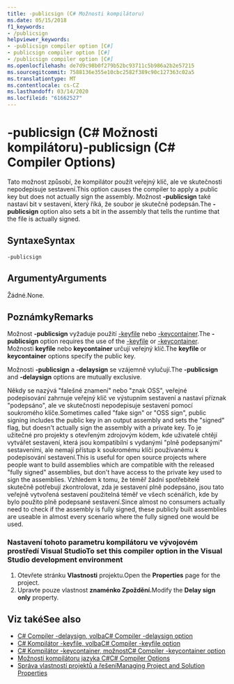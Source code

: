 ```yaml
---
title: -publicsign (C# Možnosti kompilátoru)
ms.date: 05/15/2018
f1_keywords:
- /publicsign
helpviewer_keywords:
- -publicsign compiler option [C#]
- publicsign compiler option [C#]
- /publicsign compiler option [C#]
ms.openlocfilehash: de7d9c98b0f279b52bc93711c5b986a2b2e57215
ms.sourcegitcommit: 7588136e355e10cbc2582f389c90c127363c02a5
ms.translationtype: MT
ms.contentlocale: cs-CZ
ms.lasthandoff: 03/14/2020
ms.locfileid: "61662527"
---
```

# <a name="-publicsign-c-compiler-options"></a><span data-ttu-id="8f7b4-102">-publicsign (C# Možnosti kompilátoru)</span><span class="sxs-lookup"><span data-stu-id="8f7b4-102">-publicsign (C# Compiler Options)</span></span>

<span data-ttu-id="8f7b4-103">Tato možnost způsobí, že kompilátor použít veřejný klíč, ale ve skutečnosti nepodepisuje sestavení.</span><span class="sxs-lookup"><span data-stu-id="8f7b4-103">This option causes the compiler to apply a public key but does not actually sign the assembly.</span></span> <span data-ttu-id="8f7b4-104">Možnost **-publicsign** také nastaví bit v sestavení, který říká, že soubor je skutečně podepsán.</span><span class="sxs-lookup"><span data-stu-id="8f7b4-104">The **-publicsign** option also sets a bit in the assembly that tells the runtime that the file is actually signed.</span></span>

## <a name="syntax"></a><span data-ttu-id="8f7b4-105">Syntaxe</span><span class="sxs-lookup"><span data-stu-id="8f7b4-105">Syntax</span></span>

```console
-publicsign
```

## <a name="arguments"></a><span data-ttu-id="8f7b4-106">Argumenty</span><span class="sxs-lookup"><span data-stu-id="8f7b4-106">Arguments</span></span>

<span data-ttu-id="8f7b4-107">Žádné.</span><span class="sxs-lookup"><span data-stu-id="8f7b4-107">None.</span></span>

## <a name="remarks"></a><span data-ttu-id="8f7b4-108">Poznámky</span><span class="sxs-lookup"><span data-stu-id="8f7b4-108">Remarks</span></span>

<span data-ttu-id="8f7b4-109">Možnost **-publicsign** vyžaduje použití [-keyfile](keyfile-compiler-option.md) nebo [-keycontainer](keycontainer-compiler-option.md).</span><span class="sxs-lookup"><span data-stu-id="8f7b4-109">The **-publicsign** option requires the use of the [-keyfile](keyfile-compiler-option.md) or [-keycontainer](keycontainer-compiler-option.md).</span></span> <span data-ttu-id="8f7b4-110">Možnosti **keyfile** nebo **keycontainer** určují veřejný klíč.</span><span class="sxs-lookup"><span data-stu-id="8f7b4-110">The **keyfile** or **keycontainer** options specify the public key.</span></span>

<span data-ttu-id="8f7b4-111">Možnosti **-publicsign** a **-delaysign** se vzájemně vylučují.</span><span class="sxs-lookup"><span data-stu-id="8f7b4-111">The **-publicsign** and **-delaysign** options are mutually exclusive.</span></span>

<span data-ttu-id="8f7b4-112">Někdy se nazývá "falešné znamení" nebo "znak OSS", veřejné podepisování zahrnuje veřejný klíč ve výstupním sestavení a nastaví příznak "podepsáno", ale ve skutečnosti nepodepisuje sestavení pomocí soukromého klíče.</span><span class="sxs-lookup"><span data-stu-id="8f7b4-112">Sometimes called "fake sign" or "OSS sign", public signing includes the public key in an output assembly and sets the "signed" flag, but doesn't actually sign the assembly with a private key.</span></span> <span data-ttu-id="8f7b4-113">To je užitečné pro projekty s otevřeným zdrojovým kódem, kde uživatelé chtějí vytvářet sestavení, která jsou kompatibilní s vydanými "plně podepsanými" sestaveními, ale nemají přístup k soukromému klíči používanému k podepisování sestavení.</span><span class="sxs-lookup"><span data-stu-id="8f7b4-113">This is useful for open source projects where people want to build assemblies which are compatible with the released "fully signed" assemblies, but don't have access to the private key used to sign the assemblies.</span></span> <span data-ttu-id="8f7b4-114">Vzhledem k tomu, že téměř žádní spotřebitelé skutečně potřebují zkontrolovat, zda je sestavení plně podepsáno, jsou tato veřejně vytvořená sestavení použitelná téměř ve všech scénářích, kde by bylo použito plně podepsané sestavení.</span><span class="sxs-lookup"><span data-stu-id="8f7b4-114">Since almost no consumers actually need to check if the assembly is fully signed, these publicly built assemblies are useable in almost every scenario where the fully signed one would be used.</span></span>

### <a name="to-set-this-compiler-option-in-the-visual-studio-development-environment"></a><span data-ttu-id="8f7b4-115">Nastavení tohoto parametru kompilátoru ve vývojovém prostředí Visual Studio</span><span class="sxs-lookup"><span data-stu-id="8f7b4-115">To set this compiler option in the Visual Studio development environment</span></span>

1. <span data-ttu-id="8f7b4-116">Otevřete stránku **Vlastnosti** projektu.</span><span class="sxs-lookup"><span data-stu-id="8f7b4-116">Open the **Properties** page for the project.</span></span>
1. <span data-ttu-id="8f7b4-117">Upravte pouze vlastnost **znaménko Zpoždění.**</span><span class="sxs-lookup"><span data-stu-id="8f7b4-117">Modify the **Delay sign only** property.</span></span>

## <a name="see-also"></a><span data-ttu-id="8f7b4-118">Viz také</span><span class="sxs-lookup"><span data-stu-id="8f7b4-118">See also</span></span>

- [<span data-ttu-id="8f7b4-119">C# Compiler -delaysign, volba</span><span class="sxs-lookup"><span data-stu-id="8f7b4-119">C# Compiler -delaysign option</span></span>](delaysign-compiler-option.md)
- [<span data-ttu-id="8f7b4-120">C# Kompilátor -keyfile, volba</span><span class="sxs-lookup"><span data-stu-id="8f7b4-120">C# Compiler -keyfile option</span></span>](keyfile-compiler-option.md)
- [<span data-ttu-id="8f7b4-121">C# Kompilátor -keycontainer, možnost</span><span class="sxs-lookup"><span data-stu-id="8f7b4-121">C# Compiler -keycontainer option</span></span>](keycontainer-compiler-option.md)
- [<span data-ttu-id="8f7b4-122">Možnosti kompilátoru jazyka C#</span><span class="sxs-lookup"><span data-stu-id="8f7b4-122">C# Compiler Options</span></span>](index.md)
- [<span data-ttu-id="8f7b4-123">Správa vlastností projektů a řešení</span><span class="sxs-lookup"><span data-stu-id="8f7b4-123">Managing Project and Solution Properties</span></span>](/visualstudio/ide/managing-project-and-solution-properties)
